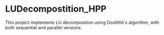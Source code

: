 # LUDecompostition_HPP
This project implements LU decomposition using Doolittle's algorithm, with both sequential and parallel versions.
